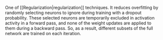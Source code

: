 One of [[Regularization|regularization]] techniques. It reduces overfitting by randomly selecting neurons to ignore during training with a dropout probability. These selected neurons are temporarily excluded in activation activity in a forward pass, and none of the weight updates are applied to them during a backward pass.
So, as a result, different subsets of the full network are trained on each iteration.